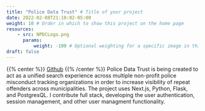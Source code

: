 ```yaml
---
title: "Police Data Trust" # Title of your project
date: 2022-02-08T21:10:02-05:00
weight: 10 # Order in which to show this project on the home page
resources:
    - src: NPDCLogo.png
      params:
          weight: -100 # Optional weighting for a specific image in this project folder
draft: false
---
```

{{% center %}} 
[Github](https://github.com/codeforboston/police-data-trust)
{{% /center %}}
Police Data Trust is being created to act as a unified search experience across multiple non-profit police misconduct tracking organizations in order to increase visibility of repeat offenders across municipalities. The project uses Next.js, Python, Flask, and PostgresQL. I contribute full stack, developing the user authentication, session management, and other user managment functionality. 